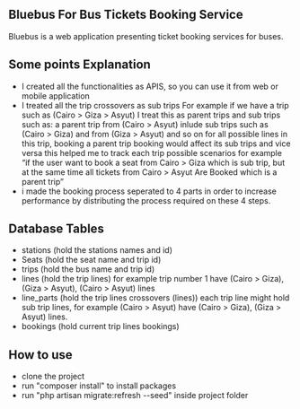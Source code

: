 ## Bluebus For Bus Tickets Booking Service

Bluebus is a web application presenting ticket booking services for buses.

## Some points Explanation

- I created all the functionalities as APIS, so you can use it from web or mobile application
- I treated all the trip crossovers as sub trips
For example if we have a trip such as (Cairo > Giza > Asyut)
I treat this as parent trips and sub trips such as:
a parent trip from (Cairo > Asyut) inlude sub trips such as (Cairo > Giza) and from (Giza > Asyut) and so on for all possible lines in this trip, booking a parent trip booking would affect its sub trips and vice versa
this helped me to track each trip possible scenarios for example
“if the user want to book a seat from Cairo > Giza which is sub trip, but at the same time all tickets from Cairo > Asyut Are Booked which is a parent 
trip”
- i made the booking process seperated to 4 parts in order to increase performance by distributing the process required on these 4 steps.

## Database Tables

- stations (hold the stations names and id)
- Seats (hold the seat name and trip id)
- trips (hold the bus name and trip id)
- lines (hold the trip lines) for example trip number 1 have (Cairo > Giza), (Giza > Asyut), (Cairo > Asyut) lines
- line_parts (hold the trip lines crossovers (lines)) each trip line might hold sub trip lines, for example (Cairo > Asyut) have (Cairo > Giza), (Giza > Asyut) lines. 
- bookings (hold current trip lines bookings)

## How to use
- clone the project
- run "composer install" to install packages
- run "php artisan migrate:refresh --seed" inside project folder


